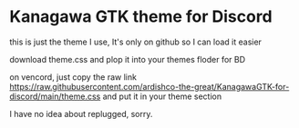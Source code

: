 # Kanagawa GTK theme for Discord
this is just the theme I use, It's only on github so I can load it easier

download theme.css and plop it into your themes floder for BD

on vencord, just copy the raw link https://raw.githubusercontent.com/ardishco-the-great/KanagawaGTK-for-discord/main/theme.css and put it in your theme section


I have no idea about replugged, sorry.

